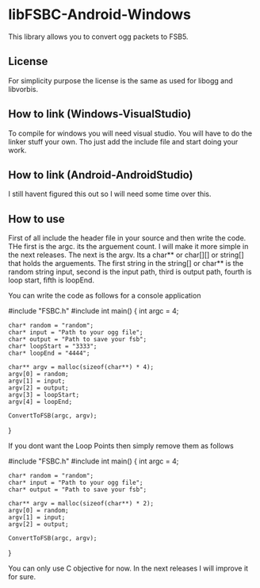# libFSBC-Android-Windows
This library allows you to convert ogg packets to FSB5.

## License
For simplicity purpose the license is the same as used for libogg and libvorbis.

## How to link (Windows-VisualStudio)
To compile for windows you will need visual studio.
You will have to do the linker stuff your own.
Tho just add the include file and start doing your work.

## How to link (Android-AndroidStudio)
I still havent figured this out so I will need some time over this.

## How to use
First of all include the header file in your source and then write the code.
THe first is the argc.
its the arguement count.
I will make it more simple in the next releases.
The next is the argv.
Its a char** or char[][] or string[] that holds the arguements.
The first string in the string[] or char** is the random string input, second is the input path, third is output path, fourth is loop start, fifth is loopEnd.

You can write the code as follows for a console application

#include "FSBC.h"
#include <string>
int main()
{
	int argc = 4;
 
	char* random = "random";
	char* input = "Path to your ogg file";
	char* output = "Path to save your fsb";
	char* loopStart = "3333";
	char* loopEnd = "4444";
 
	char** argv = malloc(sizeof(char**) * 4);
	argv[0] = random;
	argv[1] = input;
	argv[2] = output;
	argv[3] = loopStart;
	argv[4] = loopEnd;
 
	ConvertToFSB(argc, argv);
}

If you dont want the Loop Points then simply remove them as follows

#include "FSBC.h"
#include <string>
int main()
{
	int argc = 4;
 
	char* random = "random";
	char* input = "Path to your ogg file";
	char* output = "Path to save your fsb";
 
	char** argv = malloc(sizeof(char**) * 2);
	argv[0] = random;
	argv[1] = input;
	argv[2] = output;
 
	ConvertToFSB(argc, argv);
}

You can only use C objective for now.
In the next releases I will improve it for sure.
